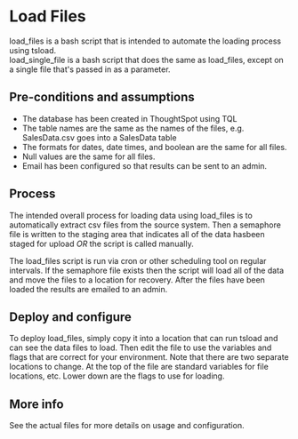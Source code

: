 # Load Files

load_files is a bash script that is intended to automate the loading process using tsload.  
load_single_file is a bash script that does the same as load_files, except on a single file that's passed in
as a parameter.

## Pre-conditions and assumptions

* The database has been created in ThoughtSpot using TQL
* The table names are the same as the names of the files, e.g. SalesData.csv goes into a SalesData table
* The formats for dates, date times, and boolean are the same for all files.
* Null values are the same for all files.
* Email has been configured so that results can be sent to an admin.

## Process

The intended overall process for loading data using load_files is to automatically extract csv 
files from the source system.  Then a semaphore file is written to the staging area that 
indicates all of the data hasbeen staged for upload _*OR*_ the script is called manually.  

The load_files script is run via cron or other scheduling tool on regular intervals.  If the semaphore file exists 
then the script will load all of the data and move the files to a location for recovery.  After 
the files have been loaded the results are emailed to an admin.

## Deploy and configure

To deploy load_files, simply copy it into a location that can run tsload and can see the data files to load.  Then edit the file to use the variables and flags that are correct for your environment.
Note that there are two separate locations to change.  At the top of the file are standard variables
for file locations, etc.  Lower down are the flags to use for loading.  

## More info
See the actual files for more details on usage and configuration.
